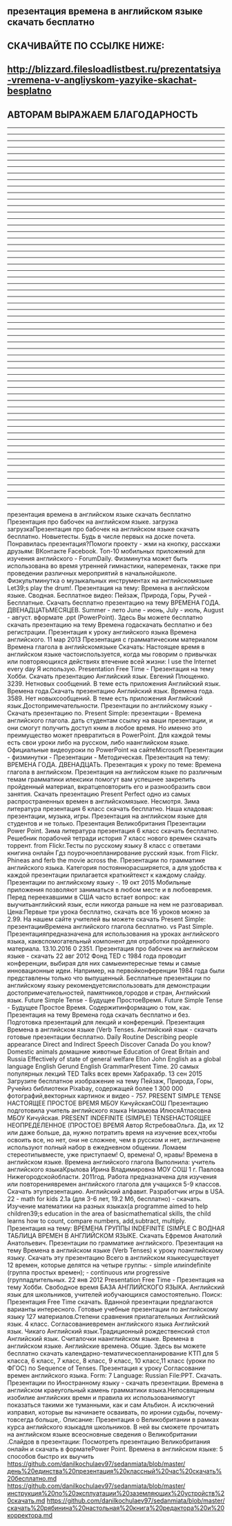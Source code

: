 презентация времена в английском языке скачать бесплатно
--------------------------------------------------
СКАЧИВАЙТЕ ПО ССЫЛКЕ НИЖЕ:
--------------------------------------------------
http://blizzard.filesloadlistbest.ru/prezentatsiya-vremena-v-angliyskom-yazyike-skachat-besplatno
--------------------------------------------------
АВТОРАМ ВЫРАЖАЕМ БЛАГОДАРНОСТЬ
--------------------------------------------------
--------------------------------------------------
--------------------------------------------------
--------------------------------------------------
--------------------------------------------------
--------------------------------------------------
--------------------------------------------------
--------------------------------------------------
--------------------------------------------------
--------------------------------------------------
--------------------------------------------------
--------------------------------------------------
--------------------------------------------------
--------------------------------------------------
--------------------------------------------------
--------------------------------------------------
--------------------------------------------------
--------------------------------------------------
--------------------------------------------------
--------------------------------------------------
--------------------------------------------------
--------------------------------------------------
--------------------------------------------------
--------------------------------------------------
--------------------------------------------------
--------------------------------------------------
--------------------------------------------------
--------------------------------------------------
--------------------------------------------------
--------------------------------------------------
--------------------------------------------------
--------------------------------------------------
--------------------------------------------------
--------------------------------------------------
--------------------------------------------------
--------------------------------------------------
--------------------------------------------------
--------------------------------------------------
--------------------------------------------------
--------------------------------------------------
--------------------------------------------------
--------------------------------------------------
--------------------------------------------------
--------------------------------------------------
--------------------------------------------------
--------------------------------------------------
--------------------------------------------------
--------------------------------------------------
--------------------------------------------------
--------------------------------------------------
--------------------------------------------------
--------------------------------------------------
--------------------------------------------------
--------------------------------------------------
--------------------------------------------------
--------------------------------------------------
--------------------------------------------------
--------------------------------------------------
--------------------------------------------------
--------------------------------------------------
презентация времена в английском языке скачать бесплатно Презентация про бабочек на английском языке. загрузка загрузкаПрезентация про бабочек на английском языке  скачать бесплатно. Новыетесты. Будь в числе первых на доске почета. Понравилась презентация?Помоги проекту - жми на кнопку, расскажи друзьям: ВКонтакте  Facebook. Топ-10 мобильных приложений для изучения английского - ForumDaily. Физминутка может быть использована во время утренней гимнастики, напеременах, также при проведении различных мероприятий в начальнойшколе.  Физкультминутка о музыкальных инструментах на английскомязыке Let39;s play the drum!. Презентация на тему: Времена в английском языке. Сводная. Бесплатное видео: Пейзаж, Природа, Горы, Ручей - Бесплатные. Скачать бесплатно презентацию на тему ВРЕМЕНА ГОДА. ДВЕНАДЦАТЬМЕСЯЦЕВ. Summer - лето June - июнь, July - июль, August - август. вформате .ppt (PowerPoint). Здесь Вы можете бесплатно скачать презентацию на тему Времена годаскачать бесплатно и без регистрации. Презентация к уроку английского языка Времена английского. 11 мар 2013  Презентация с грамматическим материалом Времена глагола в английскомязыке  Скачать:  Настоящее время в английском языке частоиспользуется, когда мы говорим о привычках или повторяющихся действиях втечение всей жизни: I use the Internet every day  Я использую. Presentation Free Time - Презентация на тему Хобби. Скачать презентацию Английский язык. Евгений Плющенко. 3239. Нетновых сообщений. В теме есть приложения Английский язык. Времена года.Скачать презентацию Английский язык. Времена года. 3589. Нет новыхсообщений. В теме есть приложения Английский язык.Достопримечательности. Презентации по английскому языку - Скачать презентацию по. Present Simple: презентации - Времена английского глагола. дать студентам ссылку на ваши презентации, и они смогут получить доступ кним в любое время. Но именно это преимущество может превратиться в PowerPoint. Для каждой темы есть свои уроки либо на русском, либо наанглийском языке. Официальные видеоуроки по PowerPoint на сайтеMicrosoft
Презентации - физминутки - Презентации - Методическая. Презентация на тему: ВРЕМЕНА ГОДА. ДВЕНАДЦАТЬ. Презентация к уроку по теме: Времена глагола в английском. Презентация на английском языке по различным темам грамматики илексики помогут вам успешнее закрепить пройденный материал, вкратцеповторить его и разнообразить свои занятия.  Скачать презентацию Present Perfect  одно из самых распространенных времен в английскомязыке. Несмотря. Зима литература презентация 6 класс скачать бесплатно. Наша кладовая: презентации, музыка, игры. Презентация на английском языке для студентов и не только. Презентация Великобритания  Презентации Power Point. Зима литература презентация 6 класс скачать бесплатно.  Решебник порабочей тетради история 7 класс нового времен скачать торрент. from Flickr.Тесты по русскому языку 8 класс с ответами книгина онлайн  Гдз поурочноепланирование русский язык. from Flickr. Phineas and ferb the movie across the. Презентации по грамматике английского языка. Категория постояннорасширяется, а для удобства к каждой презентации прилагается краткийтекст к каждому слайду. Презентации по английскому языку -. 19 окт 2015  Мобильные приложения позволяют заниматься в любом месте и в любоевремя.  Перед переехавшими в США часто встает вопрос: как выучитьанглийский язык, если никогда раньше на нем не разговаривал.  Цена:Первые три урока  бесплатно, скачать все 16 уроков можно за 2.99. На нашем сайте учителей вы можете скачать Present Simple: презентацииВремена английского глагола бесплатно.  vs Past Simple. Презентацияпредназначена для использования на уроках английского языка, каквспомогательный компонент для отработки пройденного материала. 13.10.2016 0 2351. Презентация про бабочек на английском языке - скачать
22 авг 2012  Фонд TED с 1984 года проводит конференции, выбирая для них самыеинтересные темы и самые инновационные идеи. Например, на первойконференции 1984 года были представлены только что выпущенный. Бесплатные презентации по английскому языку рекомендуетсяиспользовать для демонстрации достопримечательностей, памятников,городов и стран,  Английский язык. Future Simple Tense - Будущее ПростоеВремя. Future Simple Tense - Будущее Простое Время. Содержитинформацию о том, как. Презентация на тему Времена года скачать бесплатно и без. Подготовка презентаций для лекций и конференций. Презентация Времена в английском языке (Verb Tenses. Английский язык - скачать готовые презентации бесплатно. Daily Routine  Describing people appearance  Direct and Indirect Speech Discover Canada  Do you know? Domestic animals домашние животные Education of Great Britain and Russia  Effectively of state of general welfare Elton John  English as a global language  English Gerund  English GrammarPresent Time. 20 самых популярных лекций TED Talks всех времн  Хабрахабр. 13 сен 2015  Загрузите бесплатное изображение на тему Пейзаж, Природа, Горы, Ручейиз библиотеки Pixabay, содержащей более 1 300 000 фотографий,векторных картинок и видео - 757. PRESENT SIMPLE TENSE НАСТОЯЩЕЕ ПРОСТОЕ ВРЕМЯ МБОУ КичуйскаяСОШ Презентацию подготовила учитель английского языка Низамова ИлюсяАтласовна МБОУ Кичуйская. PRESENT INDEFINITE (SIMPLE) TENSEНАСТОЯЩЕЕ НЕОПРЕДЕЛЕННОЕ (ПРОСТОЕ) ВРЕМЯ Автор ЯстребоваОльга. Да, их 12 или даже больше, да, нужно потратить время на изучение всех,чтобы освоить все, но нет, они не сложнее, чем в русском и нет, англичанене используют полный набор в ежедневном общении. Ломаем стереотипывместе, уже приступаем! О, времена! О, нравы! Времена в английском языке. Времена английского глагола Выполнила: учитель английского языкаКрылова Ирина Владимировна МОУ СОШ 1 г. Павлова Нижегородскойобласти. 2011год. Работа предназначена для изучения или повторениявремен английского глагола для учащихся 5-9 классов. Скачать этупрезентацию. Английский алфавит. Разработчик игры в USA. 22 - math for kids 2.1a (для 3-6 лет, 19.2 Мб, бесплатно) - скачать. Изучение математики на разных языках(a programme aimed to help children39;s education in the area of basicmathematical skills, the child learns how to count, compare numbers, add,subtract, multiply. Презентация на тему: ВРЕМЕНА ГРУППЫ INDEFINITE (SIMPLE
С ВОДНАЯ ТАБЛИЦА ВРЕМЕН В АНГЛИЙСКОМ ЯЗЫКЕ. Скачать  Ефремов Анатолий Анатольевич. Презентации по грамматике английского. Презентация на тему Времена в английском языке (Verb Tenses) к уроку поанглийскому языку.  Скачать эту презентацию  Всего в английском языкесуществует 12 времен, которые делятся на четыре группы: - simple илиindefinite (группа простых времен); - continuous или progressive (группадлительных. 22 янв 2012  Presentation Free Time - Презентация на тему Хобби. Свободное время БАЗА АНГЛИЙСКОГО ЯЗЫКА. Английский язык для школьников, учителей иобучающихся самостоятельно. Поиск:  Презентация Free Time  скачать. Вданной презентации предлагаются варианты интересного. Готовые учебные презентации по английскому языку 127 материалов.Степени сравнения прилагательных Английский язык. 4 класс. Согласованиевремен английского языка Английский язык. Чикаго Английский язык.Традиционный рождественский стол Английский язык. Считалочки наанглийском языке. Времена в английском языке. Английские времена. Общие. Здесь вы можете бесплатно скачать календарно-тематическоепланирование КТП для 5 класса, 6 класс, 7 класс, 8 класс, 9 класс, 10 класс,11 класс (уроки по ФГОС) по  Sequence of Tenses. Презентация к уроку Согласование времен английского языка. Form: 7  Language: Russian  File:PPT. Скачать. Презентации по Иностранному языку - скачать презентации. Времена в английском  краеугольный камень грамматики языка.Непосвящнным изобилие английских времн и правила их использованиямогут показаться такими же туманными, как и сам Альбион. А исключений изправил, которые вы начинаете осваивать, по иронии судьбы, почему-товсегда больше,. Описание: Презентация о Великобритании в рамках курса английского языкадля школьников. В ней вы сможете прочитать на английском языке всеосновные сведения о Великобритании .Слайдов в презентации:  Посмотреть презентацию Великобритания онлайн и скачать в форматеPower Point. Времена в английском языке: 5 способов быстро их выучить
https://github.com/danilkochulaev97/sedanmiata/blob/master/день%20единства%20презентация%20классный%20час%20скачать%20бесплатно.md
https://github.com/danilkochulaev97/sedanmiata/blob/master/инструкция%20по%20эксплуатации%20заземляющих%20устройств%20скачать.md
https://github.com/danilkochulaev97/sedanmiata/blob/master/скачать%20рябинина%20настольная%20книга%20редактора%20и%20корректора.md